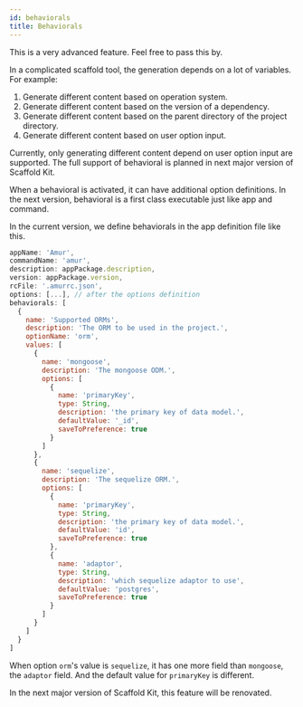 ```yaml
---
id: behaviorals
title: Behaviorals
---
```


This is a very advanced feature. Feel free to pass this by.

In a complicated scaffold tool, the generation depends on a lot of variables.
For example:
1. Generate different content based on operation system.
2. Generate different content based on the version of a dependency.
3. Generate different content based on the parent directory of the project
directory.
4. Generate different content based on user option input.

Currently, only generating different content depend on user option input are
supported. The full support of behavioral is planned in next major version of
Scaffold Kit.

When a behavioral is activated, it can have additional option definitions. In
the next version, behavioral is a first class executable just like app and
command.

In the current version, we define behaviorals in the app definition file like
this.

```js
appName: 'Amur',
commandName: 'amur',
description: appPackage.description,
version: appPackage.version,
rcFile: '.amurrc.json',
options: [...], // after the options definition
behaviorals: [
  {
    name: 'Supported ORMs',
    description: 'The ORM to be used in the project.',
    optionName: 'orm',
    values: [
      {
        name: 'mongoose',
        description: 'The mongoose ODM.',
        options: [
          {
            name: 'primaryKey',
            type: String,
            description: 'the primary key of data model.',
            defaultValue: '_id',
            saveToPreference: true
          }
        ]
      },
      {
        name: 'sequelize',
        description: 'The sequelize ORM.',
        options: [
          {
            name: 'primaryKey',
            type: String,
            description: 'the primary key of data model.',
            defaultValue: 'id',
            saveToPreference: true
          },
          {
            name: 'adaptor',
            type: String,
            description: 'which sequelize adaptor to use',
            defaultValue: 'postgres',
            saveToPreference: true
          }
        ]
      }
    ]
  }
]
```

When option `orm`'s value is `sequelize`, it has one more field than `mongoose`,
the `adaptor` field. And the default value for `primaryKey` is different.

In the next major version of Scaffold Kit, this feature will be renovated.
